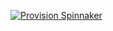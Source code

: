 [![Provision Spinnaker](https://gstatic.com/cloudssh/images/open-btn.png)](https://console.cloud.google.com/cloudshell/editor?cloudshell_git_repo=https://github.com/duftler/scratch.git&cloudshell_tutorial=provision-spinnaker.md)
